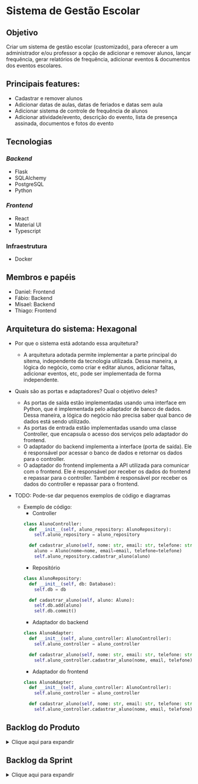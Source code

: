 # Sistema de Gestão Escolar
## Objetivo
Criar um sistema de gestão escolar (customizado), para oferecer a um administrador e/ou professor a opção de adicionar e remover alunos, lançar frequência, gerar relatórios de frequência, adicionar eventos & documentos dos eventos escolares.

## Principais features:
- Cadastrar e remover alunos
- Adicionar datas de aulas, datas de feriados e datas sem aula
- Adicionar sistema de controle de frequência de alunos
- Adicionar atividade/evento, descrição do evento, lista de presença assinada, documentos e fotos do evento

## Tecnologias
### _Backend_
- Flask
- SQLAlchemy
- PostgreSQL
- Python
### _Frontend_
- React
- Material UI
- Typescript
### Infraestrutura
- Docker

## Membros e papéis
- Daniel: Frontend
- Fábio: Backend
- Misael: Backend
- Thiago: Frontend


## Arquitetura do sistema: Hexagonal
- Por que o sistema está adotando essa arquitetura?
  - A arquitetura adotada permite implementar a parte principal do sitema, independente da tecnologia utilizada.
    Dessa maneira, a lógica do negócio, como criar e editar alunos, adicionar faltas, adicionar eventos, etc, pode ser
    implementada de forma independente.
- Quais são as portas e adaptadores? Qual o objetivo deles?
  - As portas de saída estão implementadas usando uma interface em Python, que é implementada pelo adaptador de banco de dados. Dessa maneira, a lógica do negócio não precisa saber qual banco de dados está sendo utilizado.
  - As portas de entrada estão implementadas usando uma classe Controller, que encapsula o acesso dos serviços pelo adaptador do frontend.
  - O adaptador do backend implementa a interface (porta de saída). Ele é responsável por acessar o banco de dados e retornar os dados para o controller.
  - O adaptador do frontend implementa a API utilizada para comunicar com o frontend. Ele é responsável por receber os dados do frontend e repassar para o controller. Também é responsável por receber os dados do controller e repassar para o frontend.

- TODO: Pode-se dar pequenos exemplos de código e diagramas
  - Exemplo de código:
    - Controller
    ```python
    class AlunoController:
      def __init__(self, aluno_repository: AlunoRepository):
        self.aluno_repository = aluno_repository

      def cadastrar_aluno(self, nome: str, email: str, telefone: str):
        aluno = Aluno(nome=nome, email=email, telefone=telefone)
        self.aluno_repository.cadastrar_aluno(aluno)
    ```
    - Repositório
    ```python
    class AlunoRepository:
      def __init__(self, db: Database):
        self.db = db

      def cadastrar_aluno(self, aluno: Aluno):
        self.db.add(aluno)
        self.db.commit()
    ```
    - Adaptador do backend
    ```python
    class AlunoAdapter:
      def __init__(self, aluno_controller: AlunoController):
        self.aluno_controller = aluno_controller

      def cadastrar_aluno(self, nome: str, email: str, telefone: str):
        self.aluno_controller.cadastrar_aluno(nome, email, telefone)
    ```
    - Adaptador do frontend
    ```python
    class AlunoAdapter:
      def __init__(self, aluno_controller: AlunoController):
        self.aluno_controller = aluno_controller

      def cadastrar_aluno(self, nome: str, email: str, telefone: str):
        self.aluno_controller.cadastrar_aluno(nome, email, telefone)
    ```

## Backlog do Produto
<details>
<summary>Clique aqui para expandir</summary>

1. Como professor, eu gostaria de cadastrar um aluno
2. Como professor, eu gostaria de atualizar a informação de um aluno ou removê-lo
3. Como professor, eu gostaria de adicionar o período letivo ao sistema
4. Como professor, eu gostaria de adicionar datas de feriado no calendário letivo
5. Como professor, eu gostaria de adicionar datas em que não haverá aulas (avulsa, de última hora)
6. Como professor, gostaria de lançar presença e faltas de alunos em uma determinada turma
7. Como professor, gostaria de acompanhar a frequência e infrequência dos meus alunos
8. Como professor, gostaria de adicionar documentos para justificar a ausência de um aluno
9. Como professor, gostaria de acessar um relatório para saber os principais motivos de ausência dos alunos
10. Como professor, gostaria de adicionar um evento no calendário
11. Como professor, gostaria de adicionar documentos e fotos de um evento
12. Como professor, gostaria de fazer o download das fotos e documentos de um evento
13. Como professor, gostaria de logar no sistema de gestão escolar
</details>


## Backlog da Sprint
<details>
<summary>Clique aqui para expandir</summary>

#### História #1: Configuração de ambiente
- Tarefas e responsáveis:
  - Iniciar projeto Django [Misael]
  - Configurar PostgreSQL [Fábio]
  - Configurar Django Rest framework [Misael]
  - Iniciar o projeto em React [Thiago, Daniel]

#### História #2: Como professor, eu gostaria de cadastrar um aluno
- Tarefas e responsáveis: 
  - Criar tabelas relacionadas ao aluno [Misael]
  - Criar API de cadastro do aluno [Misael]
  - Criar telas de cadastro do aluno [Daniel]
  - Integrar as telas com o backend [Daniel]

#### História #3: Como professor, eu gostaria de atualizar a informação de um aluno ou removê-lo
- Tarefas e responsáveis:
  - Criar API de edição e deleção do aluno [Misael]
  - Criar telas de editar aluno [Daniel]
  - Integrar as telas com o backend [Daniel]

#### História #4: Como professor, eu gostaria de adicionar um evento no calendário
- Tarefas e responsáveis: 
  - Criar tabelas relacionadas ao evento [Fábio]
  - Criar API de cadastro de evento [Fábio]
  - Criar telas de cadastro do evento [Daniel]
  - Integrar as telas com o backend [Daniel]

#### História #5: Como professor, eu gostaria de adicionar documentos e fotos de um evento
- Tarefas e responsáveis:
  - Criar estrutura para salvar fotos e documentos no servidor [Misael]
  - Criar API de cadastro de fotos e documentos [Misael]
  - Criar telas de cadastro de fotos e documentos [Daniel]
  - Integrar as telas com o backend [Daniel]

#### História #6: Como professor, eu gostaria de adicionar datas em que não haverá aulas (avulsa, de última hora)
- Tarefas e responsáveis: 
  - Criar tabelas relacionados ao calendário letivo [Fábio]
  - Criar APIs para adicionar datas especiais [Fábio]
  - Criar interfaces no calendário para adicionar datas especiais [Thiago]
  - Integrar tela do calendário com o backend [Thiago]

#### História #7: Como professor, eu gostaria de lançar presença e faltas de alunos em uma determinada turma
- Tarefas e responsáveis:
  - Criar APIs para lançar faltas de alunos [Fábio]
  - Criar interfaces no calendário para adicionar faltas [Thiago]
  - Integrar tela do calendário com o backend [Thiago]

#### História #8: Como professor, eu gostaria de adicionar o período letivo ao sistema
- Tarefas e responsáveis: 
  - Criar tabelas relacionados ao período letivo [Misael]
  - Criar APIs para adicionar adicionar período letivo [Misael]
  - Criar interfaces no calendário para adicionar período letivo [Thiago]
  - Integrar tela do calendário com o backend [Thiago]

</details>
